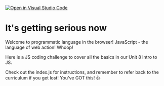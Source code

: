 [![Open in Visual Studio Code](https://classroom.github.com/assets/open-in-vscode-718a45dd9cf7e7f842a935f5ebbe5719a5e09af4491e668f4dbf3b35d5cca122.svg)](https://classroom.github.com/online_ide?assignment_repo_id=15111010&assignment_repo_type=AssignmentRepo)
# It's getting serious now

Welcome to programmatic language in the browser! JavaScript - the language
of web action! Whoop!

Here is a JS coding challenge to cover all the basics in our Unit 8 Intro
to JS.

Check out the index.js for instructions, and remember to refer back to the
curriculum if you get lost! You've GOT this! 👍
